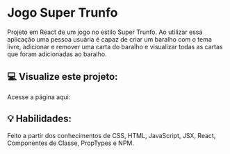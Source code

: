 # Jogo Super Trunfo
Projeto em React de um jogo no estilo Super Trunfo. Ao utilizar essa aplicação uma pessoa usuária é capaz de criar um baralho com o tema livre, adicionar e remover uma carta do baralho e visualizar todas as cartas que foram adicionadas ao baralho.

## :computer: Visualize este projeto:
Acesse a página aqui:
[]()

## :bulb: Habilidades:
Feito a partir dos conhecimentos de CSS, HTML, JavaScript, JSX, React, Componentes de Classe, PropTypes e NPM.